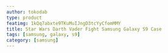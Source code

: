 ```yaml
---
author: tokodab
type: product
featimg: 1kQq7abxte9TKuMuIJngD3tcYyCfomMMY
title: Star Wars Darth Vader Fight Samsung Galaxy S9 Case
tags: [samsung, galaxy, s9]
category: [samsung]
---
```

